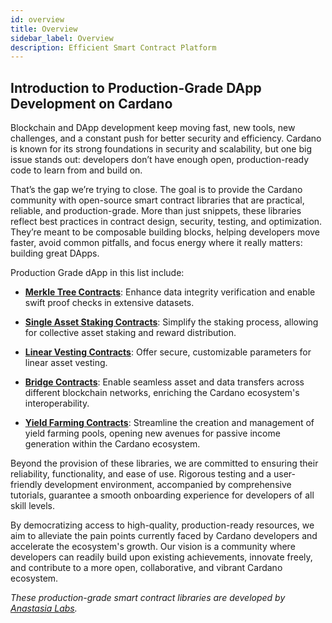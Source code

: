 ```yaml
---
id: overview
title: Overview
sidebar_label: Overview
description: Efficient Smart Contract Platform
---
```


## Introduction to Production-Grade DApp Development on Cardano

Blockchain and DApp development keep moving fast, new tools, new challenges, and a constant push for better security and efficiency. Cardano is known for its strong foundations in security and scalability, but one big issue stands out: developers don’t have enough open, production-ready code to learn from and build on.

That’s the gap we’re trying to close. The goal is to provide the Cardano community with open-source smart contract libraries that are practical, reliable, and production-grade. More than just snippets, these libraries reflect best practices in contract design, security, testing, and optimization. They’re meant to be composable building blocks, helping developers move faster, avoid common pitfalls, and focus energy where it really matters: building great DApps.

Production Grade dApp in this list include:

- **[Merkle Tree Contracts](./merkle-tree)**: Enhance data integrity verification and enable swift proof checks in extensive datasets.

- **[Single Asset Staking Contracts](./single-asset-staking)**: Simplify the staking process, allowing for collective asset staking and reward distribution.

- **[Linear Vesting Contracts](./linear-vesting)**: Offer secure, customizable parameters for linear asset vesting.

- **[Bridge Contracts](./bridge-template)**: Enable seamless asset and data transfers across different blockchain networks, enriching the Cardano ecosystem's interoperability.

- **[Yield Farming Contracts](./yield-farming)**: Streamline the creation and management of yield farming pools, opening new avenues for passive income generation within the Cardano ecosystem.

Beyond the provision of these libraries, we are committed to ensuring their reliability, functionality, and ease of use. Rigorous testing and a user-friendly development environment, accompanied by comprehensive tutorials, guarantee a smooth onboarding experience for developers of all skill levels.

By democratizing access to high-quality, production-ready resources, we aim to alleviate the pain points currently faced by Cardano developers and accelerate the ecosystem's growth. Our vision is a community where developers can readily build upon existing achievements, innovate freely, and contribute to a more open, collaborative, and vibrant Cardano ecosystem.

*These production-grade smart contract libraries are developed by [Anastasia Labs](https://anastasialabs.com).*
